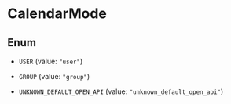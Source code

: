 

# CalendarMode

## Enum


* `USER` (value: `"user"`)

* `GROUP` (value: `"group"`)

* `UNKNOWN_DEFAULT_OPEN_API` (value: `"unknown_default_open_api"`)



